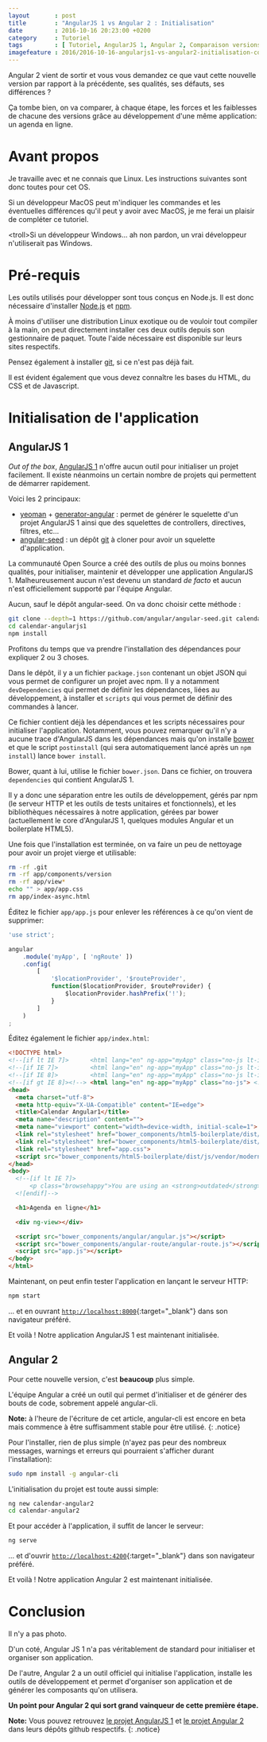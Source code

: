 ```yaml
---
layout       : post
title        : "AngularJS 1 vs Angular 2 : Initialisation"
date         : 2016-10-16 20:23:00 +0200
category     : Tutoriel
tags         : [ Tutoriel, AngularJS 1, Angular 2, Comparaison versions AngularJS ]
imagefeature : 2016/2016-10-16-angularjs1-vs-angular2-initialisation-cover.jpg
---
```

Angular 2 vient de sortir et vous vous demandez ce que vaut cette nouvelle version par rapport à la précédente, ses qualités, ses défauts, ses différences ?

Ça tombe bien, on va comparer, à chaque étape, les forces et les faiblesses de chacune des versions grâce au développement d'une même application: un agenda en ligne.

# Avant propos

Je travaille avec et ne connais que Linux. Les instructions suivantes sont donc toutes pour cet OS.

Si un développeur MacOS peut m'indiquer les commandes et les éventuelles différences qu'il peut y avoir avec MacOS, je me ferai un plaisir de compléter ce tutoriel.

\<troll>Si un développeur Windows... ah non pardon, un vrai développeur n'utiliserait pas Windows.</troll>

# Pré-requis

Les outils utilisés pour développer sont tous conçus en Node.js. Il est donc nécessaire d'installer [Node.js](https://nodejs.org) et [npm](https://www.npmjs.com).

À moins d'utiliser une distribution Linux exotique ou de vouloir tout compiler à la main, on peut directement installer ces deux outils depuis son gestionnaire de paquet. Toute l'aide nécessaire est disponible sur leurs sites respectifs.

Pensez également à installer [git](https://git-scm.com), si ce n'est pas déjà fait.

Il est évident également que vous devez connaître les bases du HTML, du CSS et de Javascript.

# Initialisation de l'application

## AngularJS 1

_Out of the box_, [AngularJS 1](https://angularjs.org) n'offre aucun outil pour initialiser un projet facilement. Il existe néanmoins un certain nombre de projets qui permettent de démarrer rapidement.

Voici les 2 principaux:

* [yeoman](http://yeoman.io) + [generator-angular](https://github.com/yeoman/generator-angular#readme) : permet de générer le squelette d'un projet AngularJS 1 ainsi que des squelettes de controllers, directives, filtres, etc...
* [angular-seed](https://github.com/angular/angular-seed#readme) : un dépôt [git](https://git-scm.com/) à cloner pour avoir un squelette d'application.

La communauté Open Source a créé des outils de plus ou moins bonnes qualités, pour initialiser, maintenir et développer une application AngularJS 1. Malheureusement aucun n'est devenu un standard _de facto_ et aucun n'est officiellement supporté par l'équipe Angular.

Aucun, sauf le dépôt angular-seed. On va donc choisir cette méthode :

```bash
git clone --depth=1 https://github.com/angular/angular-seed.git calendar-angularjs1
cd calendar-angularjs1
npm install
```

Profitons du temps que va prendre l'installation des dépendances pour expliquer 2 ou 3 choses.

Dans le dépôt, il y a un fichier `package.json` contenant un objet JSON qui vous permet de configurer un projet avec npm. Il y a notamment `devDependencies` qui permet de définir les dépendances, liées au développement, à installer et `scripts` qui vous permet de définir des commandes à lancer.

Ce fichier contient déjà les dépendances et les scripts nécessaires pour initialiser l'application. Notamment, vous pouvez remarquer qu'il n'y a aucune trace d'AngularJS dans les dépendances mais qu'on installe [bower](https://bower.io) et que le script `postinstall` (qui sera automatiquement lancé après un `npm install`) lance `bower install`.

Bower, quant à lui, utilise le fichier `bower.json`. Dans ce fichier, on trouvera `dependencies` qui contient AngularJS 1.

Il y a donc une séparation entre les outils de développement, gérés par npm (le serveur HTTP et les outils de tests unitaires et fonctionnels), et les bibliothèques nécessaires à notre application, gérées par bower (actuellement le core d'AngularJS 1, quelques modules Angular et un boilerplate HTML5).

Une fois que l'installation est terminée, on va faire un peu de nettoyage pour avoir un projet vierge et utilisable:

```bash
rm -rf .git
rm -rf app/components/version
rm -rf app/view*
echo "" > app/app.css
rm app/index-async.html
```

Éditez le fichier `app/app.js` pour enlever les références à ce qu'on vient de supprimer:

```javascript
'use strict';

angular
    .module('myApp', [ 'ngRoute' ])
    .config(
        [
            '$locationProvider', '$routeProvider',
            function($locationProvider, $routeProvider) {
                $locationProvider.hashPrefix('!');
            }
        ]
    )
;
```

Éditez également le fichier `app/index.html`:

```html
<!DOCTYPE html>
<!--[if lt IE 7]>      <html lang="en" ng-app="myApp" class="no-js lt-ie9 lt-ie8 lt-ie7"> <![endif]-->
<!--[if IE 7]>         <html lang="en" ng-app="myApp" class="no-js lt-ie9 lt-ie8"> <![endif]-->
<!--[if IE 8]>         <html lang="en" ng-app="myApp" class="no-js lt-ie9"> <![endif]-->
<!--[if gt IE 8]><!--> <html lang="en" ng-app="myApp" class="no-js"> <!--<![endif]-->
<head>
  <meta charset="utf-8">
  <meta http-equiv="X-UA-Compatible" content="IE=edge">
  <title>Calendar Angular1</title>
  <meta name="description" content="">
  <meta name="viewport" content="width=device-width, initial-scale=1">
  <link rel="stylesheet" href="bower_components/html5-boilerplate/dist/css/normalize.css">
  <link rel="stylesheet" href="bower_components/html5-boilerplate/dist/css/main.css">
  <link rel="stylesheet" href="app.css">
  <script src="bower_components/html5-boilerplate/dist/js/vendor/modernizr-2.8.3.min.js"></script>
</head>
<body>
  <!--[if lt IE 7]>
      <p class="browsehappy">You are using an <strong>outdated</strong> browser. Please <a href="http://browsehappy.com/">upgrade your browser</a> to improve your experience.</p>
  <![endif]-->

  <h1>Agenda en ligne</h1>

  <div ng-view></div>

  <script src="bower_components/angular/angular.js"></script>
  <script src="bower_components/angular-route/angular-route.js"></script>
  <script src="app.js"></script>
</body>
</html>
```

Maintenant, on peut enfin tester l'application en lançant le serveur HTTP:

```bash
npm start
```

... et en ouvrant [`http://localhost:8000`](http://localhost:8000){:target="_blank"} dans son navigateur préféré.

Et voilà ! Notre application AngularJS 1 est maintenant initialisée.


## Angular 2

Pour cette nouvelle version, c'est __beaucoup__ plus simple.

L'équipe Angular a créé un outil qui permet d'initialiser et de générer des bouts de code, sobrement appelé angular-cli.

**Note:** à l'heure de l'écriture de cet article, angular-cli est encore en beta mais commence à être suffisamment stable pour être utilisé.
{: .notice}

Pour l'installer, rien de plus simple (n'ayez pas peur des nombreux messages, warnings et erreurs qui pourraient s'afficher durant l'installation):

```bash
sudo npm install -g angular-cli
```

L'initialisation du projet est toute aussi simple:

```bash
ng new calendar-angular2
cd calendar-angular2
```

Et pour accéder à l'application, il suffit de lancer le serveur:

```bash
ng serve
```

... et d'ouvrir [`http://localhost:4200`](http://localhost:4200){:target="_blank"} dans son navigateur préféré.

Et voilà ! Notre application Angular 2 est maintenant initialisée.

# Conclusion

Il n'y a pas photo.

D'un coté, Angular JS 1 n'a pas véritablement de standard pour initialiser et organiser son application.

De l'autre, Angular 2 a un outil officiel qui initialise l'application, installe les outils de développement et permet d'organiser son application et de générer les composants qu'on utilisera.

__Un point pour Angular 2 qui sort grand vainqueur de cette première étape.__

**Note:** Vous pouvez retrouvez [le projet AngularJS 1](https://github.com/marmotz/calendar-angularjs1) et [le projet Angular 2](https://github.com/marmotz/calendar-angular2) dans leurs dépôts github respectifs.
{: .notice}
